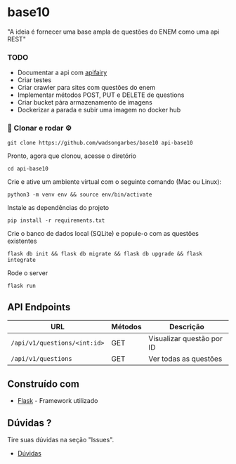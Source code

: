 # base10
"A ideia é fornecer uma base ampla de questões do ENEM como uma api REST"

### TODO

* Documentar a api com [apifairy](https://apifairy.readthedocs.io/en/latest/)
* Criar testes
* Criar crawler para sites com questões do enem
* Implementar métodos POST, PUT e DELETE de questions
* Criar bucket pára armazenamento de imagens
* Dockerizar a parada e subir uma imagem no docker hub

### 🐑 Clonar e rodar ⚙️

```
git clone https://github.com/wadsongarbes/base10 api-base10
```
Pronto, agora que clonou, acesse o diretório 
```
cd api-base10
```
Crie e ative um ambiente virtual com o seguinte comando (Mac ou Linux):
```
python3 -m venv env && source env/bin/activate
```
Instale as dependências do projeto
```
pip install -r requirements.txt
```
Crie o banco de dados local (SQLite) e popule-o com as questões existentes
```
flask db init && flask db migrate && flask db upgrade && flask integrate
```
Rode o server
```
flask run
```

## API Endpoints

|  URL | Métodos | Descrição |
| -------- | ------------- | --------- |
| `/api/v1/questions/<int:id>` | GET | Visualizar questão por ID|
| `/api/v1/questions` | GET | Ver todas as questões |


## Construído com

* [Flask](https://flask.palletsprojects.com/en/2.1.x/) - Framework utilizado

## Dúvidas ?

Tire suas dúvidas na seção "Issues".

* [Dúvidas](https://github.com/WadsonGarbes/base10/issues)
